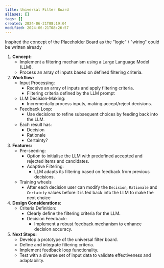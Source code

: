 ```yaml
---
title: Universal Filter Board
aliases: []
tags: []
created: 2024-06-21T08:19:04
modified: 2024-06-21T08:26:57
---
```


Inspired the concept of the [Placeholder Board](projects/Breadboard/Phase%202/boards/Placeholder%20Board.md) as the "logic" / "wiring" could be written already

1. **Concept:**
	- Implement a filtering mechanism using a Large Language Model (LLM).
	- Process an array of inputs based on defined filtering criteria.
2. **Workflow:**
	- Input Processing:
		- Receive an array of inputs and apply filtering criteria.
		- Filtering criteria defined by the LLM prompt
	- LLM Decision-Making:
		- Incrementally process inputs, making accept/reject decisions.
	- Feedback Loop:
		- Use decisions to refine subsequent choices by feeding back into the LLM.
	- Each result has:
		- Decision
		- Rationale
		- Certainty?
1. **Features:**
	- Pre-seeding:
		- Option to initialise the LLM with predefined accepted and rejected items and candidates.
		- Adaptive Filtering:
			- LLM adapts its filtering based on feedback from previous decisions.
	- Training wheels
		- After each decision user can modify the `Decision`, `Rationale` and `Certainty` values before it is fed back into the LLM to make the next choice
2. **Design Considerations:**
	- Criteria Definition:
		- Clearly define the filtering criteria for the LLM.
		- Decision Feedback:
			- Implement a robust feedback mechanism to enhance decision accuracy.
3. **Next Steps:**
	- Develop a prototype of the universal filter board.
	- Define and integrate filtering criteria.
	- Implement feedback loop functionality.
	- Test with a diverse set of input data to validate effectiveness and adaptability.
